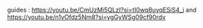 guides : https://youtu.be/CmUzMi5QLzI?si=tI0wq8uyqESiS4_i and https://youtu.be/n1vOfdz5Nm8?si=ygGyWSg09cf90rdv
